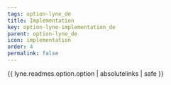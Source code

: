 ```yaml
---
tags: option-lyne_de
title: Implementation
key: option-lyne-implementation_de
parent: option-lyne_de
icon: implementation
order: 4
permalink: false  
---
```

{{ lyne.readmes.option.option | absolutelinks | safe }}


